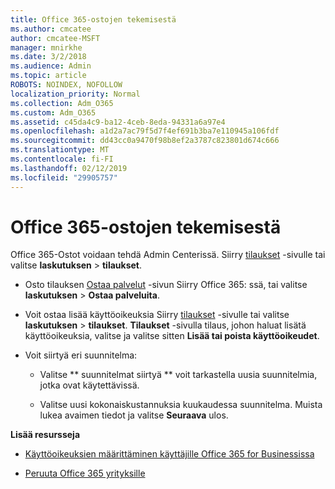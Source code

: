 ```yaml
---
title: Office 365-ostojen tekemisestä
ms.author: cmcatee
author: cmcatee-MSFT
manager: mnirkhe
ms.date: 3/2/2018
ms.audience: Admin
ms.topic: article
ROBOTS: NOINDEX, NOFOLLOW
localization_priority: Normal
ms.collection: Adm_O365
ms.custom: Adm_O365
ms.assetid: c45da4c9-ba12-4ceb-8eda-94331a6a97e4
ms.openlocfilehash: a1d2a7ac79f5d7f4ef691b3ba7e110945a106fdf
ms.sourcegitcommit: dd43cc0a9470f98b8ef2a3787c823801d674c666
ms.translationtype: MT
ms.contentlocale: fi-FI
ms.lasthandoff: 02/12/2019
ms.locfileid: "29905757"
---
```

# <a name="how-to-make-an-office-365-purchase"></a>Office 365-ostojen tekemisestä

Office 365-Ostot voidaan tehdä Admin Centerissä. Siirry [tilaukset](https://go.microsoft.com/fwlink/p/?linkid=842054) -sivulle tai valitse **laskutuksen** \> **tilaukset**.
  
- Osto tilauksen [Ostaa palvelut](https://go.microsoft.com/fwlink/p/?linkid=868433) -sivun Siirry Office 365: ssä, tai valitse **laskutuksen** \> **Ostaa palveluita**.
    
- Voit ostaa lisää käyttöoikeuksia Siirry [tilaukset](https://go.microsoft.com/fwlink/p/?linkid=842054) -sivulle tai valitse **laskutuksen** \> **tilaukset**. **Tilaukset** -sivulla tilaus, johon haluat lisätä käyttöoikeuksia, valitse ja valitse sitten **Lisää tai poista käyttöoikeudet**.
    
- Voit siirtyä eri suunnitelma:
    
  - Valitse ** suunnitelmat siirtyä ** voit tarkastella uusia suunnitelmia, jotka ovat käytettävissä. 
    
  - Valitse uusi kokonaiskustannuksia kuukaudessa suunnitelma. Muista lukea avaimen tiedot ja valitse **Seuraava** ulos. 
    
 **Lisää resursseja**
  
- [Käyttöoikeuksien määrittäminen käyttäjille Office 365 for Businessissa](https://support.office.com/article/997596b5-4173-4627-b915-36abac6786dc)
    
- [Peruuta Office 365 yrityksille](https://support.office.com/article/b1bc0bef-4608-4601-813a-cdd9f746709a)
    

